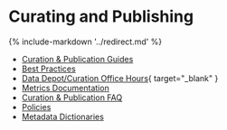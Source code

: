 # Curating and Publishing

{% include-markdown '../redirect.md' %}

- [Curation & Publication Guides](/user-guide/curating/guides/)
- [Best Practices](/user-guide/curating/bestpractices/)
- [Data Depot/Curation Office Hours](https://www.designsafe-ci.org/facilities/virtual-office-hours/){ target="_blank" }
- [Metrics Documentation](/user-guide/curating/metrics/)
- [Curation & Publication FAQ](/user-guide/curating/faq/)
- [Policies](/user-guide/curating/policies/)
- [Metadata Dictionaries](/user-guide/dictionary/)
